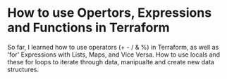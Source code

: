 # How to use Opertors, Expressions and Functions in Terraform

So far, I learned how to use operators (+ - / & %) in Terraform, as well as 'for' Expressions with Lists, Maps, and Vice Versa. How to use locals and these for loops to iterate through data, manipualte and create new data structures.